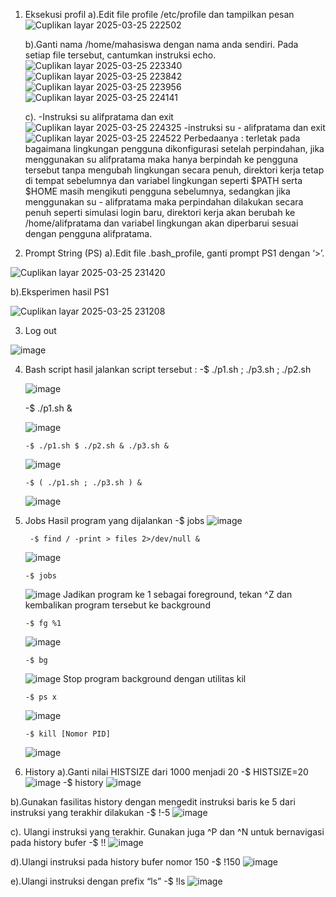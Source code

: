1. Eksekusi profil
   a).Edit file profile /etc/profile dan tampilkan pesan
   ![Cuplikan layar 2025-03-25 222502](https://github.com/user-attachments/assets/e10e9e86-f799-48f3-9016-f3bf308034bb)

   b).Ganti nama /home/mahasiswa dengan nama anda sendiri. Pada setiap file tersebut, cantumkan instruksi echo.
   ![Cuplikan layar 2025-03-25 223340](https://github.com/user-attachments/assets/12eb9eed-b082-4cf8-a2b8-e21a7900e1cf)
   ![Cuplikan layar 2025-03-25 223842](https://github.com/user-attachments/assets/35276189-6b96-4c95-b9a5-4c0ea33d775f)
   ![Cuplikan layar 2025-03-25 223956](https://github.com/user-attachments/assets/61ebf4a6-0d8c-4b18-8341-5382977f8fcf)
   ![Cuplikan layar 2025-03-25 224141](https://github.com/user-attachments/assets/09145c48-36bf-4160-a20d-5dfdbaf31c4c)
   
   c). -Instruksi su alifpratama dan exit
  ![Cuplikan layar 2025-03-25 224325](https://github.com/user-attachments/assets/14e20e4b-5222-4fcd-adbb-a112da2366fd)
       -instruksi su - alifpratama dan exit
  ![Cuplikan layar 2025-03-25 224522](https://github.com/user-attachments/assets/30d194b2-ca08-4d57-b31e-355791131a3d)
  Perbedaanya :
terletak pada bagaimana lingkungan pengguna dikonfigurasi setelah perpindahan, jika menggunakan su alifpratama maka hanya berpindah ke pengguna tersebut tanpa mengubah lingkungan secara penuh, direktori kerja tetap di tempat sebelumnya dan variabel lingkungan seperti $PATH serta $HOME masih mengikuti pengguna sebelumnya, sedangkan jika menggunakan su - alifpratama maka perpindahan dilakukan secara penuh seperti simulasi login baru, direktori kerja akan berubah ke /home/alifpratama dan variabel lingkungan 
akan diperbarui sesuai dengan pengguna alifpratama.

2.  Prompt String (PS)
   a).Edit file .bash_profile, ganti prompt PS1 dengan ‘>’.

![Cuplikan layar 2025-03-25 231420](https://github.com/user-attachments/assets/f451d699-a54e-45f3-b9d6-0bd291469f61)

 b).Eksperimen hasil PS1

![Cuplikan layar 2025-03-25 231208](https://github.com/user-attachments/assets/ec061b44-6926-4878-883d-afb4aa44b681)

3. Log out

![image](https://github.com/user-attachments/assets/b03ebbad-ac3d-407a-baa5-402948b65eb9)

4. Bash script
   hasil jalankan script tersebut :
       -$ ./p1.sh ; ./p3.sh ; ./p2.sh

   ![image](https://github.com/user-attachments/assets/3d897be2-d75a-471e-956e-c180058623b1)

     -$ ./p1.sh &

   ![image](https://github.com/user-attachments/assets/89f9b233-926a-4bd5-bba1-33be977d1175)

       -$ ./p1.sh $ ./p2.sh & ./p3.sh &

   ![image](https://github.com/user-attachments/assets/3a2ed7b7-3c11-445d-84c8-a1256ef92047)

       -$ ( ./p1.sh ; ./p3.sh ) &

   ![image](https://github.com/user-attachments/assets/b31b1a19-6811-436f-accb-7ebc3dd9687a)

5. Jobs
   Hasil program yang dijalankan
       -$ jobs
   ![image](https://github.com/user-attachments/assets/4b7d27e8-ce6b-41f0-b6b5-527e81c25edf)

        -$ find / -print > files 2>/dev/null &
   ![image](https://github.com/user-attachments/assets/c77d45ad-7548-4ae6-8a99-8763e2f33bce)

       -$ jobs
   ![image](https://github.com/user-attachments/assets/273fa23f-94d0-489b-b771-efaf2470ae1b)
    Jadikan program ke 1 sebagai foreground, tekan ^Z dan kembalikan program tersebut ke 
background

       -$ fg %1
   ![image](https://github.com/user-attachments/assets/75c0369c-080a-486f-aba9-088c14d3562e)

       -$ bg
   ![image](https://github.com/user-attachments/assets/9311acfe-0461-4d66-8df2-1ee479ca5646)
   Stop program background dengan utilitas kil

       -$ ps x
   ![image](https://github.com/user-attachments/assets/cea7ec99-6e45-4c0c-a47d-cd6f46d28bcb)

       -$ kill [Nomor PID] 
   ![image](https://github.com/user-attachments/assets/cb94ec50-fa76-40cf-a7c1-786c4f2eb226)

7. History
   a).Ganti nilai HISTSIZE dari 1000 menjadi 20
        -$ HISTSIZE=20
   ![image](https://github.com/user-attachments/assets/ecb8250f-42c9-4e66-945a-f1b5a7f968bd)
       -$ history
   ![image](https://github.com/user-attachments/assets/dbdb591a-3915-415a-8a6d-98affb17d0d4)

  b).Gunakan fasilitas history dengan mengedit instruksi baris ke 5 dari instruksi yang terakhir
     dilakukan
       -$ !-5
   ![image](https://github.com/user-attachments/assets/13188b6c-6190-47ac-8151-a66aee4add5b)

  c). Ulangi instruksi yang terakhir. Gunakan juga ^P dan ^N untuk bernavigasi pada history bufer
       -$ !!
   ![image](https://github.com/user-attachments/assets/f219fbf1-17b4-4909-a05c-810d715b79e8)

   d).Ulangi instruksi pada history bufer nomor 150
       -$ !150
   ![image](https://github.com/user-attachments/assets/8a3867fb-98e6-4abf-a15a-f4d669ca030c)

   e).Ulangi instruksi dengan prefix “ls” 
       -$ !ls
   ![image](https://github.com/user-attachments/assets/8092bd82-7da0-4b18-889f-cfa48f62ead6)










   


















